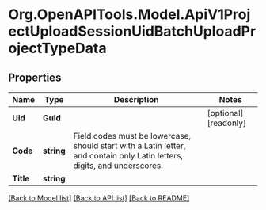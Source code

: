 
# Org.OpenAPITools.Model.ApiV1ProjectUploadSessionUidBatchUploadProjectTypeData

## Properties

Name | Type | Description | Notes
------------ | ------------- | ------------- | -------------
**Uid** | **Guid** |  | [optional] [readonly] 
**Code** | **string** | Field codes must be lowercase, should start with a Latin letter, and contain  only Latin letters, digits, and underscores. | 
**Title** | **string** |  | 

[[Back to Model list]](../README.md#documentation-for-models)
[[Back to API list]](../README.md#documentation-for-api-endpoints)
[[Back to README]](../README.md)

